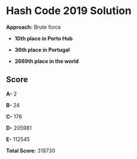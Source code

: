# Hash Code 2019 Solution 

**Approach:** Brute force

- **10th place in Porto Hub**

- **36th place in Portugal**

- **2669th place in the world**

## Score

**A-** 2

**B-** 24

**C-** 178

**D-** 205981

**E-** 112545

**Total Score:** 318730


